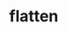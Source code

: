 # flatten

<!-- TODO-START
TODO: Fill short description here.

## Type signature

TODO: Fill type signature down below.

```
any ⇒ any
```

## Examples

TODO: List at least one example down below.

```javascript
flatten(); // ⇒ TODO
```

## Questions

TODO: List questions that may this function answers.
TODO-END -->
